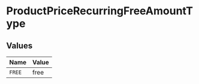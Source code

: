 # ProductPriceRecurringFreeAmountType


## Values

| Name   | Value  |
| ------ | ------ |
| `FREE` | free   |
